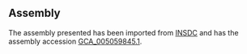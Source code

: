 
Assembly
--------

The assembly presented has been imported from 
[INSDC](http://www.insdc.org) and has the assembly accession
[GCA\_005059845.1](http://www.ebi.ac.uk/ena/data/view/GCA_005059845.1).

